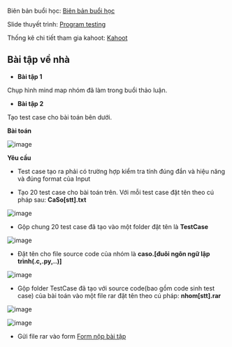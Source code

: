 Biên bản buổi học: [Biên bản buổi học](Biên%20bản%20buổi%20học.xlsx)

Slide thuyết trình: [Program testing](Program%20Testing.pptx)

Thống kê chi tiết tham gia kahoot: [Kahoot](câu%20hỏi%20về%20program%20testing.xlsx)

<h2>
  Bài tập về nhà
</h2>

- **Bài tập 1** 

Chụp hình mind map nhóm đã làm trong buổi thảo luận.

- **Bài tập 2** 

Tạo test case cho bài toán bên dưới.

**Bài toán**

![image](https://user-images.githubusercontent.com/77454876/162256676-93c83804-a98d-4833-8c67-2a0136943afe.png)

**Yêu cầu**

- Test case tạo ra phải có trường hợp kiểm tra tính đúng đắn và hiệu năng và đúng format của Input

- Tạo 20 test case cho bài toán trên. Với mỗi test case đặt tên theo cú pháp sau: **CaSo[stt].txt**

![image](https://user-images.githubusercontent.com/77454876/162258200-4f96db1f-7ed2-4983-a2aa-a8e204b077e0.png)

- Gộp chung 20 test case đã tạo vào một folder đặt tên là **TestCase**

![image](https://user-images.githubusercontent.com/77454876/162258324-9741f148-abf2-43e4-8caa-0088b326fc39.png)

- Đặt tên cho file source code của nhóm là **caso.[đuôi ngôn ngữ lập trình(.c,.py,..)]** 

![image](https://user-images.githubusercontent.com/77454876/162258893-4d6bd4a2-a091-40d8-a291-9d080fccb073.png)

- Gộp folder TestCase đã tạo với source code(bao gồm code sinh test case) của bài toán vào một file rar đặt tên theo cú pháp: **nhom[stt].rar**

![image](https://user-images.githubusercontent.com/77454876/162258592-5d050bf5-d79a-4c68-b25d-b4c4e210d92f.png)

![image](https://user-images.githubusercontent.com/77454876/162258451-6296c7ec-ced2-44f6-bdc3-8c6f4ebde0ac.png)

- Gửi file rar vào form
[Form nộp bài tập](https://docs.google.com/forms/d/e/1FAIpQLScJoQZWoHwIcZeNuCLakow6QAKDfgDpL8LE0WHNh06VMS9bcQ/viewform?usp=pp_url)
